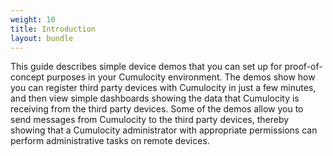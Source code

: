 ```yaml
---
weight: 10
title: Introduction
layout: bundle
---
```


This guide describes simple device demos that you can set up for proof-of-concept purposes in your Cumulocity environment. The demos show how you can register third party devices with Cumulocity in just a few minutes, and then view simple dashboards showing the data that Cumulocity is receiving from the third party devices. Some of the demos allow you to send messages from Cumulocity to the third party devices, thereby showing that a Cumulocity administrator with appropriate permissions can perform administrative tasks on remote devices. 
